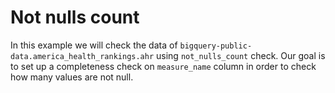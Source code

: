 # Not nulls count

In this example we will check the data of `bigquery-public-data.america_health_rankings.ahr` using `not_nulls_count` check.
Our goal is to set up a completeness check on `measure_name` column in order to check how many values are not null.

